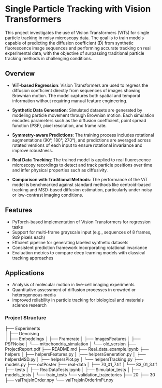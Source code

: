 # Single Particle Tracking with Vision Transformers

This project investigates the use of Vision Transformers (ViTs) for single particle tracking in noisy microscopy data. The goal is to train models capable of predicting the diffusion coefficient (D) from synthetic fluorescence image sequences and performing accurate tracking on real experimental data, with the objective of surpassing traditional particle tracking methods in challenging conditions.

## Overview

- **ViT-based Regression**: Vision Transformers are used to regress the diffusion coefficient directly from sequences of images showing Brownian motion. The model captures both spatial and temporal information without requiring manual feature engineering.

- **Synthetic Data Generation**: Simulated datasets are generated by modeling particle movement through Brownian motion. Each simulation encodes parameters such as the diffusion coefficient, point spread function (PSF), pixel resolution, and frame rate.

- **Symmetry-aware Predictions**: The training process includes rotational augmentations (90°, 180°, 270°), and predictions are averaged across rotated versions of each input to ensure rotational invariance and improve robustness.

- **Real Data Tracking**: The trained model is applied to real fluorescence microscopy recordings to detect and track particle positions over time and infer physical properties such as diffusivity.

- **Comparison with Traditional Methods**: The performance of the ViT model is benchmarked against standard methods like centroid-based tracking and MSD-based diffusion estimation, particularly under noisy or low-contrast imaging conditions.

## Features

- PyTorch-based implementation of Vision Transformers for regression tasks
- Support for multi-frame grayscale input (e.g., sequences of 8 frames, 9x9 pixels each)
- Efficient pipeline for generating labeled synthetic datasets
- Consistent prediction framework incorporating rotational invariance
- Evaluation metrics to compare deep learning models with classical tracking approaches

## Applications

- Analysis of molecular motion in live-cell imaging experiments
- Quantitative assessment of diffusion processes in crowded or heterogeneous media
- Improved reliability in particle tracking for biological and materials science research



### Project Structure

├── Experiments  
│   ├── Denoising  
│   ├── Embeddings
│   ├── Framerate
│   ├── ImagesFeatures
│   ├── PSFNoise
│   └── mitochondria_simulation
│       └── old_version
├── ProjectReport.pdf
├── README.md
├── Real_data_example.ipynb
├── helpers
│   ├── helpersFeatures.py
│   ├── helpersGeneration.py
│   ├── helpersMSD.py
│   ├── helpersPlot.py
│   └── helpersTracking.py
├── models.py
├── outPoster
├── real-data
│   ├── 70_01_7.tif
│   └── 83_01_3.tif
├── tests
│   ├── RealDataTests.ipynb
│   ├── Simulator_tests
│   ├── models_tests
│   └── train_tests
└── validation_trajectories
    ├── 20
    ├── 30
    ├── valTrajsInOrder.npy
    └── valTrajsInOrderImFt.npy